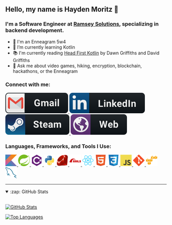## Hello, my name is Hayden Moritz 👋

### I'm a Software Engineer at [Ramsey Solutions](https://www.ramseyinhouse.com/), specializing in backend development.

- 🧠 I'm an Enneagram 5w4
- 🌱 I’m currently learning Kotlin
- 📚 I'm currently reading [Head First Kotlin][book] by Dawn Griffiths and David Griffiths
- 💬 Ask me about video games, hiking, encryption, blockchain, hackathons, or the Enneagram

### Connect with me:
<p align="left">	<p align="left">
  <a href="mailto:me@haydenmoritz.com" target="blank">
  <img src="https://raw.githubusercontent.com/moritzhayden/profile-badges/master/badges/social/gmail-1.svg" alt="Email me at moritz.hayden@gmail.com" style="vertical-align:top margin:6px 4px">
    </a>
  <a href="https://linkedin.com/in/moritzhayden" target="blank">
    <img src="https://raw.githubusercontent.com/moritzhayden/profile-badges/master/badges/social/linkedin.svg" alt="Hayden Moritz on LinkedIn" style="vertical-align:top margin:6px 4px">
  </a>
  <a href="https://steamcommunity.com/id/M0dernM4verick/" target="blank">
    <img src="https://raw.githubusercontent.com/moritzhayden/profile-badges/master/badges/social/steam.svg" alt="M0dernM4verick on Steam" style="vertical-align:top margin:6px 4px">
  </a>
  <a href="https://devpost.com/MoritzHayden" target="blank">
    <img src="https://raw.githubusercontent.com/MoritzHayden/profile-badges/7a2ac1e0e1ace8abac888ecc42f14058e88c503b/badges/dev/%20misc/%20web.svg" alt="Ritzware Solutions LLC" style="vertical-align:top margin:6px 4px">
  </a>
</p>

### Languages, Frameworks, and Tools I Use:

<p align="left">
  <a href="https://kotlinlang.org/" target="blank">
    <img src="https://raw.githubusercontent.com/devicons/devicon/2ae2a900d2f041da66e950e4d48052658d850630/icons/kotlin/kotlin-original.svg" alt="Kotlin" width="36px">
  </a>
  <a href="https://spring.io/" target="blank">
    <img src="https://raw.githubusercontent.com/devicons/devicon/9f4f5cdb393299a81125eb5127929ea7bfe42889/icons/spring/spring-original.svg" alt="Spring" width="36px">
  </a>
  <a href="https://docs.microsoft.com/en-us/dotnet/csharp/" target="blank">
    <img src="https://raw.githubusercontent.com/devicons/devicon/2ae2a900d2f041da66e950e4d48052658d850630/icons/csharp/csharp-plain.svg" alt="C#" width="36px">
  </a>
  <a href="https://www.python.org/" target="blank">
    <img src="https://raw.githubusercontent.com/devicons/devicon/ac557d6ff33ff370a5db99f97aeab35ea5c67fbd/icons/python/python-original.svg" alt="Python" width="36px">
  </a>
  <a href="https://www.ruby-lang.org/en/" target="blank">
    <img src="https://raw.githubusercontent.com/devicons/devicon/9f4f5cdb393299a81125eb5127929ea7bfe42889/icons/ruby/ruby-original.svg" alt="Ruby" width="36px">
  </a>
  <a href="https://rubyonrails.org/" target="blank">
    <img src="https://raw.githubusercontent.com/devicons/devicon/2ae2a900d2f041da66e950e4d48052658d850630/icons/rails/rails-plain-wordmark.svg" alt="Ruby on Rails" width="36px">
  </a>
  <a href="https://reactjs.org/" target="blank">
    <img src="https://raw.githubusercontent.com/devicons/devicon/ac557d6ff33ff370a5db99f97aeab35ea5c67fbd/icons/react/react-original.svg" alt="React" width="36px">
  </a>
  <a href="https://developer.mozilla.org/en-US/docs/Web/Guide/HTML/HTML5" target="blank">
    <img src="https://raw.githubusercontent.com/devicons/devicon/ac557d6ff33ff370a5db99f97aeab35ea5c67fbd/icons/html5/html5-original.svg" alt="HTML5" width="36px">
  </a>
  <a href="https://developer.mozilla.org/en-US/docs/Archive/CSS3" target="blank">
    <img src="https://raw.githubusercontent.com/devicons/devicon/ac557d6ff33ff370a5db99f97aeab35ea5c67fbd/icons/css3/css3-original.svg" alt="CSS" width="36px">
  </a>
    <a href="https://developer.mozilla.org/en-US/docs/Web/JavaScript" target="blank">
    <img src="https://raw.githubusercontent.com/devicons/devicon/ac557d6ff33ff370a5db99f97aeab35ea5c67fbd/icons/javascript/javascript-original.svg" alt="Javascript" width="36px">
  </a>
   <a href="https://github.com/moritzhayden/" target="blank">
    <img src="https://raw.githubusercontent.com/devicons/devicon/ac557d6ff33ff370a5db99f97aeab35ea5c67fbd/icons/git/git-original.svg" alt="Git" width="36px">
  </a>
  <a href="https://aws.amazon.com/" target="blank">
    <img src="https://raw.githubusercontent.com/devicons/devicon/ac557d6ff33ff370a5db99f97aeab35ea5c67fbd/icons/amazonwebservices/amazonwebservices-original.svg" alt="AWS" width="36px">
  </a>
  <a href="https://www.mysql.com/" target="blank">
    <img src="https://raw.githubusercontent.com/devicons/devicon/9f4f5cdb393299a81125eb5127929ea7bfe42889/icons/mysql/mysql-original.svg" alt="MySQL" width="36px">
  </a>
</p>

---

<details open>
  <summary>:zap: GitHub Stats</summary>
  
  <br>
  
  [![GitHub Stats](https://github-readme-stats.vercel.app/api?username=MoritzHayden&theme=chartreuse-dark&show_icons=true)](https://github.com/anuraghazra/github-readme-stats)

  [![Top Languages](https://github-readme-stats.vercel.app/api/top-langs/?username=MoritzHayden&layout=compact&theme=chartreuse-dark&hide=html)](https://github.com/anuraghazra/github-readme-stats)
</details>


<!--Config-->
[book]: https://www.amazon.com/Head-First-Kotlin-Brain-Friendly-Guide/dp/1491996692
